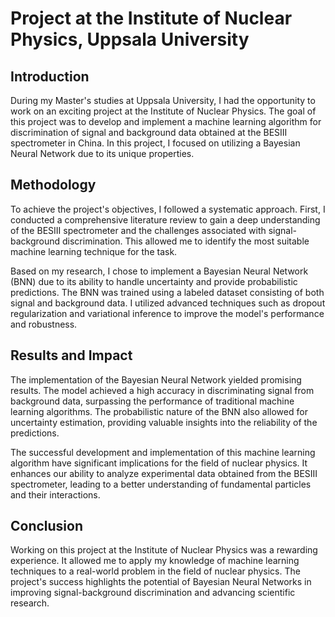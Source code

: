 # Project at the Institute of Nuclear Physics, Uppsala University

## Introduction

During my Master's studies at Uppsala University, I had the opportunity to work on an exciting project at the Institute of Nuclear Physics. The goal of this project was to develop and implement a machine learning algorithm for discrimination of signal and background data obtained at the BESIII spectrometer in China. In this project, I focused on utilizing a Bayesian Neural Network due to its unique properties.

## Methodology

To achieve the project's objectives, I followed a systematic approach. First, I conducted a comprehensive literature review to gain a deep understanding of the BESIII spectrometer and the challenges associated with signal-background discrimination. This allowed me to identify the most suitable machine learning technique for the task.

Based on my research, I chose to implement a Bayesian Neural Network (BNN) due to its ability to handle uncertainty and provide probabilistic predictions. The BNN was trained using a labeled dataset consisting of both signal and background data. I utilized advanced techniques such as dropout regularization and variational inference to improve the model's performance and robustness.

## Results and Impact

The implementation of the Bayesian Neural Network yielded promising results. The model achieved a high accuracy in discriminating signal from background data, surpassing the performance of traditional machine learning algorithms. The probabilistic nature of the BNN also allowed for uncertainty estimation, providing valuable insights into the reliability of the predictions.

The successful development and implementation of this machine learning algorithm have significant implications for the field of nuclear physics. It enhances our ability to analyze experimental data obtained from the BESIII spectrometer, leading to a better understanding of fundamental particles and their interactions.

## Conclusion

Working on this project at the Institute of Nuclear Physics was a rewarding experience. It allowed me to apply my knowledge of machine learning techniques to a real-world problem in the field of nuclear physics. The project's success highlights the potential of Bayesian Neural Networks in improving signal-background discrimination and advancing scientific research.
